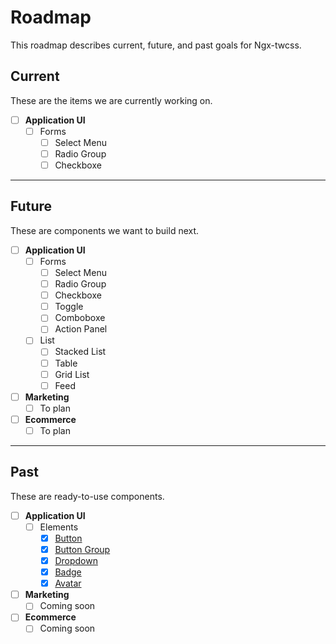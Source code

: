 # Roadmap

This roadmap describes current, future, and past goals for Ngx-twcss.

## Current

These are the items we are currently working on.

- [ ] <b>Application UI</b>
  - [ ] Forms
    - [ ] Select Menu
    - [ ] Radio Group
    - [ ] Checkboxe

---

## Future

These are components we want to build next.

- [ ] <b>Application UI</b>
  - [ ] Forms
    - [ ] Select Menu
    - [ ] Radio Group
    - [ ] Checkboxe
    - [ ] Toggle
    - [ ] Comboboxe
    - [ ] Action Panel
  - [ ] List
    - [ ] Stacked List
    - [ ] Table
    - [ ] Grid List
    - [ ] Feed

- [ ] <b>Marketing</b>
  - [ ] To plan

- [ ] <b>Ecommerce</b>
  - [ ] To plan

---

## Past

These are ready-to-use components.

- [ ] <b>Application UI</b>
  - [ ] Elements
    - [x] [Button](components/buttons.md)
    - [x] [Button Group](components/buttons-group.md)
    - [x] [Dropdown](components/dropdown.md)
    - [x] [Badge](components/badge.md)
    - [x] [Avatar](components/avatar.md)

- [ ] <b>Marketing</b>
  - [ ] Coming soon

- [ ] <b>Ecommerce</b>
  - [ ] Coming soon
